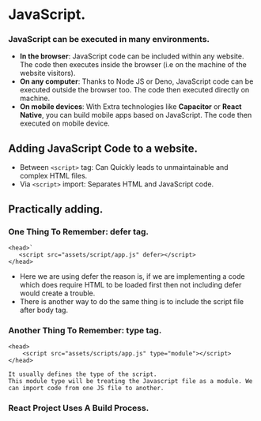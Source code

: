 # JavaScript.

### JavaScript can be executed in many environments.
* **In the browser**: JavaScript code can be included within any website. The code then executes inside the browser (i.e on the machine of the website visitors).
* **On any computer**: Thanks to Node JS or Deno, JavaScript code can be executed outside the browser too. The code then executed directly on machine.
* **On mobile devices**: With Extra technologies like **Capacitor** or **React Native**, you can build mobile apps based on JavaScript. The code then executed on mobile device.


## Adding JavaScript Code to a website.
* Between `<script>` tag: Can Quickly leads to unmaintainable and complex HTML files.
* Via `<script>` import: Separates HTML and JavaScript code.

## Practically adding.
### One Thing To Remember: defer tag.
```
<head>` 
   <script src="assets/script/app.js" defer></script>
</head>
```
* Here we are using defer the reason is, if we are implementing a code which does require HTML to be loaded first then not including defer would create a trouble.
* There is another way to do the same thing is to include the script file after body tag.

### Another Thing To Remember: type tag.
```
<head>
    <script src="assets/scripts/app.js" type="module"></script>
</head>

It usually defines the type of the script.
This module type will be treating the Javascript file as a module. We can import code from one JS file to another.
```

### React Project Uses A Build Process.
